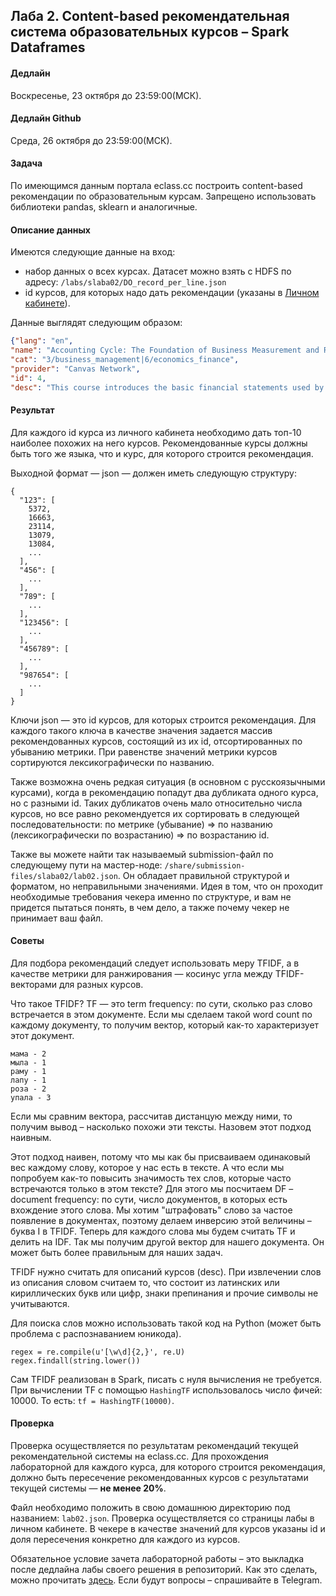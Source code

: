 ## Лаба 2. Content-based рекомендательная система образовательных курсов – Spark Dataframes

#### Дедлайн

Воскресенье,  23 октября до 23:59:00(МСК).

#### Дедлайн Github

Среда, 26 октября до 23:59:00(МСК).

#### Задача

По имеющимся данным портала eclass.cc построить content-based рекомендации по образовательным курсам. Запрещено использовать библиотеки pandas, sklearn и аналогичные.

#### Описание данных

Имеются следующие данные на вход:

* набор данных о всех курсах. Датасет можно взять с HDFS по адресу: `/labs/slaba02/DO_record_per_line.json`
* id курсов, для которых надо дать рекомендации (указаны в [Личном кабинете](https://lk-spark.newprolab.com/lab/slaba02)).

Данные выглядят следующим образом:

```json
{"lang": "en",
"name": "Accounting Cycle: The Foundation of Business Measurement and Reporting",
"cat": "3/business_management|6/economics_finance",
"provider": "Canvas Network",
"id": 4,
"desc": "This course introduces the basic financial statements used by most businesses, as well as the essential tools used to prepare them. This course will serve as a resource to help business students succeed in their upcoming university-level accounting classes, and as a refresher for upper division accounting students who are struggling to recall elementary concepts essential to more advanced accounting topics. Business owners will also benefit from this class by gaining essential skills necessary to organize and manage information pertinent to operating their business. At the conclusion of the class, students will understand the balance sheet, income statement, and cash flow statement. They will be able to differentiate between cash basis and accrual basis techniques, and know when each is appropriate. They\u2019ll also understand the accounting equation, how to journalize and post transactions, how to adjust and close accounts, and how to prepare key financial reports. All material for this class is written and delivered by the professor, and can be previewed here. Students must have access to a spreadsheet program to participate."}
```

#### Результат

Для каждого id курса из личного кабинета необходимо дать топ-10 наиболее похожих на него курсов. Рекомендованные курсы должны быть того же языка, что и курс, для которого строится рекомендация.

Выходной формат — json — должен иметь следующую структуру:

```
{
  "123": [
    5372,
    16663,
    23114,
    13079,
    13084,
    ...
  ],
  "456": [
    ...
  ],
  "789": [
    ...
  ],
  "123456": [
    ...
  ],
  "456789": [
    ...
  ],
  "987654": [
    ...
  ]
}
```

Ключи json — это id курсов, для которых строится рекомендация. Для каждого такого ключа в качестве значения задается массив рекомендованных курсов, состоящий из их id, отсортированных по убыванию метрики. При равенстве значений метрики курсов сортируются лексикографически по названию.

Также возможна очень редкая ситуация (в основном с русскоязычными курсами), когда в рекомендацию попадут два дубликата одного курса, но с разными id. Таких дубликатов очень мало относительно числа курсов, но все равно рекомендуется их сортировать в следующей последовательности: по метрике (убывание) => по названию (лексикографически по возрастанию) => по возрастанию id.

Также вы можете найти так называемый submission-файл по следующему пути на мастер-ноде: `/share/submission-files/slaba02/lab02.json`. Он обладает правильной структурой и форматом, но неправильными значениями. Идея в том, что он проходит необходимые требования чекера именно по структуре, и вам не придется пытаться понять, в чем дело, а также почему чекер не принимает ваш файл.

#### Советы

Для подбора рекомендаций следует использовать меру TFIDF, а в качестве метрики для ранжирования — косинус угла между TFIDF-векторами для разных курсов.

Что такое TFIDF? TF — это term frequency: по сути, сколько раз слово встречается в этом документе. Если мы сделаем такой word count по каждому документу, то получим вектор, который как-то характеризует этот документ.

```
мама - 2
мыла - 1
раму - 1
лапу - 1
роза - 2
упала - 3
```

Если мы сравним вектора, рассчитав дистанцую между ними, то получим вывод – насколько похожи эти тексты. Назовем этот подход наивным.

Этот подход наивен, потому что мы как бы присваиваем одинаковый вес каждому слову, которое у нас есть в тексте. А что если мы попробуем как-то повысить значимость тех слов, которые часто встречаются только в этом тексте? Для этого мы посчитаем DF – document frequency: по сути, число документов, в которых есть вхождение этого слова. Мы хотим "штрафовать" слово за частое появление в документах, поэтому делаем инверсию этой величины – буква I в TFIDF. Теперь для каждого слова мы будем считать TF и делить на IDF. Так мы получим другой вектор для нашего документа. Он может быть более правильным для наших задач.

TFIDF нужно считать для описаний курсов (desc). При извлечении слов из описания словом считаем то, что состоит из латинских или кириллических букв или цифр, знаки препинания и прочие символы не учитываются.

Для поиска слов можно использовать такой код на Python (может быть проблема с распознаванием юникода).

```
regex = re.compile(u'[\w\d]{2,}', re.U)
regex.findall(string.lower())
```

Сам TFIDF реализован в Spark, писать с нуля вычисления не требуется. При вычислении TF с помощью `HashingTF` использовалось число фичей: 10000. То есть: `tf = HashingTF(10000)`.

#### Проверка

Проверка осуществляется по результатам рекомендаций текущей рекомендательной системы на eclass.cc. Для прохождения лабораторной для каждого курса, для которого строится рекомендация, должно быть пересечение рекомендованных курсов с результатами текущей системы — **не менее 20%**.

Файл необходимо положить в свою домашнюю директорию под названием: `lab02.json`. Проверка осуществляется со страницы лабы в личном кабинете. В чекере в качестве значений для курсов указаны id и доля пересечения конкретно для каждого из курсов.

Обязательное условие зачета лабораторной работы – это выкладка после дедлайна лабы своего решения в репозиторий. Как это сделать, можно прочитать [здесь](/git.md). Если будут вопросы – спрашивайте в Telegram.
